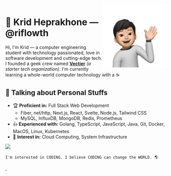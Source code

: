 <img a="Hi!" align="right" height="200" width="200" alt="riflowth's avatar" src="https://raw.githubusercontent.com/riflowth/riflowth/master/img/avatar.png"/>

# 🙏 Krid Heprakhone — @riflowth

Hi, I'm Krid — a computer engineering student with technology passionated, love in software development and cutting-edge tech. I founded a geek crew named **[Vectier](https://github.com/Vectier)** *(a starter tech organization)*. I'm currently learning a whole-world computer technology with a ☕

## 💬 Talking about Personal Stuffs

- 🏆 **Proficient in:** Full Stack Web Development
  - Fiber, net/http, Next.js, React, Svelte, Node.js, Tailwind CSS
  - MySQL, InfluxDB, MongoDB, Redis, Prometheus
- 👍 **Experienced with:** Golang, TypeScript, JavaScript, Java, Git, Docker, MacOS, Linux, Kubernetes
- 👀 **Interest in:** Cloud Computing, System Infrastructure

<img height="28" src="https://skillicons.dev/icons?i=golang,ts,js,java,nextjs,react,svelte,tailwindcss,bootstrap,nodejs,mysql,mongodb,redis,git,docker,linux&perline=16" />

```
I'm interested in CODING. I believe CODING can change the WORLD. 🌎
```

<a href="https://www.linkedin.com/in/krid-heprakhone/">
   <img src="https://img.shields.io/badge/LinkedIn-0077B5?style=for-the-badge&logo=linkedin&logoColor=white" alt="" />
</a>
<a href="https://riflowth.github.io/riflowth/resume.pdf">
  <img src="https://img.shields.io/badge/resume-326ce5?style=for-the-badge&logoColor=white" alt="" />
</a>
